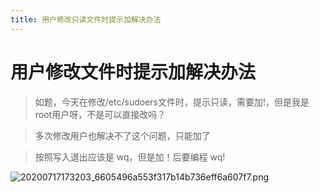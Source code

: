 ```yaml
---
title: 用户修改只读文件时提示加解决办法
---
```


# 用户修改文件时提示加解决办法
>如题，今天在修改/etc/sudoers文件时，提示只读，需要加!，但是我是root用户呀，不是可以直接改吗？

>多次修改用户也解决不了这个问题，只能加了

>按照写入退出应该是 wq，但是加！后要编程 wq!

![20200717173203_6605496a553f317b14b736eff6a607f7.png](https://images-1255533533.cos.ap-shanghai.myqcloud.com/20200717173203_6605496a553f317b14b736eff6a607f7.png)